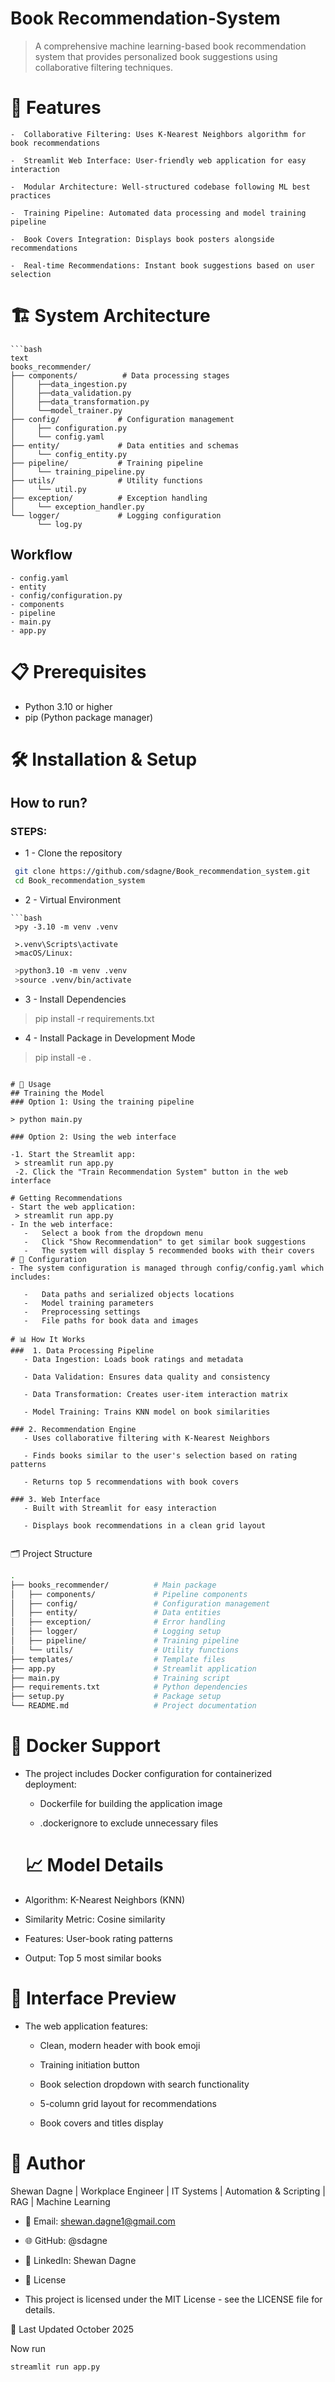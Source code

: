 

# Book Recommendation-System
> A comprehensive machine learning-based book recommendation system that provides personalized book suggestions using collaborative filtering techniques.

# 🚀 Features
    -  Collaborative Filtering: Uses K-Nearest Neighbors algorithm for book recommendations

    -  Streamlit Web Interface: User-friendly web application for easy interaction

    -  Modular Architecture: Well-structured codebase following ML best practices

    -  Training Pipeline: Automated data processing and model training pipeline

    -  Book Covers Integration: Displays book posters alongside recommendations

    -  Real-time Recommendations: Instant book suggestions based on user selection

# 🏗️ System Architecture
```
```bash
text
books_recommender/
├── components/          # Data processing stages
│     ├──data_ingestion.py
│     ├──data_validation.py
│     ├──data_transformation.py
│     └──model_trainer.py
├── config/             # Configuration management
│     ├── configuration.py
│     └── config.yaml
├── entity/             # Data entities and schemas
│     └── config_entity.py
├── pipeline/           # Training pipeline
│     └── training_pipeline.py
├── utils/              # Utility functions
│     └── util.py
├── exception/          # Exception handling
│     └── exception_handler.py
└── logger/             # Logging configuration
      └── log.py
```


## Workflow 
  ```          
- config.yaml
- entity
- config/configuration.py
- components
- pipeline
- main.py
- app.py
```

# 📋 Prerequisites

 - Python 3.10 or higher
 - pip (Python package manager) 

# 🛠️ Installation & Setup

## How to run?
### STEPS:

* 1 - Clone the repository

```bash
 git clone https://github.com/sdagne/Book_recommendation_system.git
 cd Book_recommendation_system
```
* 2 -  Virtual Environment
```
```bash
 >py -3.10 -m venv .venv

 >.venv\Scripts\activate
 >macOS/Linux:
```
```bash
 >python3.10 -m venv .venv
 >source .venv/bin/activate
```
 * 3 - Install Dependencies
  >pip install -r requirements.txt
* 4 - Install Package in Development Mode
 > pip install -e .

 ```

# 🎯 Usage
## Training the Model
 ### Option 1: Using the training pipeline

 > python main.py

### Option 2: Using the web interface

 -1. Start the Streamlit app:
  > streamlit run app.py
  -2. Click the "Train Recommendation System" button in the web interface

# Getting Recommendations
 - Start the web application:
  > streamlit run app.py
 - In the web interface:
    -   Select a book from the dropdown menu
    -   Click "Show Recommendation" to get similar book suggestions
    -   The system will display 5 recommended books with their covers
# 🔧 Configuration
- The system configuration is managed through config/config.yaml which includes:

    -   Data paths and serialized objects locations
    -   Model training parameters
    -   Preprocessing settings
    -   File paths for book data and images

# 📊 How It Works
###  1. Data Processing Pipeline
    - Data Ingestion: Loads book ratings and metadata

    - Data Validation: Ensures data quality and consistency

    - Data Transformation: Creates user-item interaction matrix

    - Model Training: Trains KNN model on book similarities

### 2. Recommendation Engine
    - Uses collaborative filtering with K-Nearest Neighbors

    - Finds books similar to the user's selection based on rating patterns

    - Returns top 5 recommendations with book covers

### 3. Web Interface
    - Built with Streamlit for easy interaction

    - Displays book recommendations in a clean grid layout


```
🗂️ Project Structure

```bash
.
├── books_recommender/          # Main package
│   ├── components/             # Pipeline components
│   ├── config/                 # Configuration management
│   ├── entity/                 # Data entities
│   ├── exception/              # Error handling
│   ├── logger/                 # Logging setup
│   ├── pipeline/               # Training pipeline
│   └── utils/                  # Utility functions
├── templates/                  # Template files
├── app.py                      # Streamlit application
├── main.py                     # Training script
├── requirements.txt            # Python dependencies
├── setup.py                    # Package setup
└── README.md                   # Project documentation
```
# 🐳 Docker Support
 - The project includes Docker configuration for containerized deployment:

    - Dockerfile for building the application image

    - .dockerignore to exclude unnecessary files


   #  📈 Model Details
 - Algorithm: K-Nearest Neighbors (KNN)

 - Similarity Metric: Cosine similarity

 - Features: User-book rating patterns

 - Output: Top 5 most similar books

# 🎨 Interface Preview
- The web application features:

    - Clean, modern header with book emoji

    - Training initiation button

    - Book selection dropdown with search functionality

    - 5-column grid layout for recommendations

    - Book covers and titles display

# 👤 Author
Shewan Dagne
| Workplace Engineer | IT Systems | Automation & Scripting | RAG | Machine Learning

 - 📧 Email: shewan.dagne1@gmail.com
 - 🌐 GitHub: @sdagne
 - 💼 LinkedIn: Shewan Dagne

 - 📄 License
 - This project is licensed under the MIT License - see the LICENSE file for details.

📅 Last Updated
October 2025

Now run
```bash
streamlit run app.py
```


